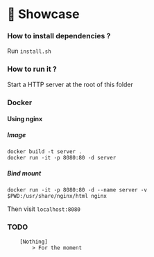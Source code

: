 # 📀 Showcase

### How to install dependencies ?

Run `install.sh`

### How to run it ?

Start a HTTP server at the root of this folder

### Docker

#### Using nginx

##### Image

```
docker build -t server .
docker run -it -p 8080:80 -d server
```

##### Bind mount

```
docker run -it -p 8080:80 -d --name server -v $PWD:/usr/share/nginx/html nginx
```

Then visit `localhost:8080`

### TODO
```
    [Nothing]
        > For the moment
```